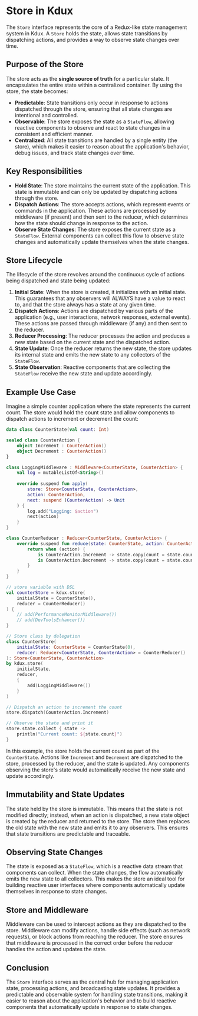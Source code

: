 # Store in Kdux

The `Store` interface represents the core of a Redux-like state management system in Kdux. A `Store` holds the state,
allows state transitions by dispatching actions, and provides a way to observe state changes over time.

## Purpose of the Store

The store acts as the **single source of truth** for a particular state. It encapsulates the entire state within a
centralized container. By using the store, the state becomes:

- **Predictable**: State transitions only occur in response to actions dispatched through the store, ensuring that all
  state changes are intentional and controlled.
- **Observable**: The store exposes the state as a `StateFlow`, allowing reactive components to observe and react to
  state changes in a consistent and efficient manner.
- **Centralized**: All state transitions are handled by a single entity (the store), which makes it easier to reason
  about the application's behavior, debug issues, and track state changes over time.

## Key Responsibilities

- **Hold State**: The store maintains the current state of the application. This state is immutable and can only be
  updated by dispatching actions through the store.
- **Dispatch Actions**: The store accepts actions, which represent events or commands in the application. These actions
  are processed by middleware (if present) and then sent to the reducer, which determines how the state should change in
  response to the action.
- **Observe State Changes**: The store exposes the current state as a `StateFlow`. External components can collect this
  flow to observe state changes and automatically update themselves when the state changes.

## Store Lifecycle

The lifecycle of the store revolves around the continuous cycle of actions being dispatched and state being updated:

1. **Initial State**: When the store is created, it initializes with an initial state. This guarantees that any
   observers will ALWAYS have a value to react to, and that the store always has a state at any given time.
2. **Dispatch Actions**: Actions are dispatched by various parts of the application (e.g., user interactions, network
   responses, external events). These actions are passed through middleware (if any) and then sent to the reducer.
3. **Reducer Processing**: The reducer processes the action and produces a new state based on the current state and the
   dispatched action.
4. **State Update**: Once the reducer returns the new state, the store updates its internal state and emits the new
   state to any collectors of the `StateFlow`.
5. **State Observation**: Reactive components that are collecting the `StateFlow` receive the new state and update
   accordingly.

## Example Use Case

Imagine a simple counter application where the state represents the current count. The store would hold the count state
and allow components to dispatch actions to increment or decrement the count:

```kotlin
data class CounterState(val count: Int)

sealed class CounterAction {
    object Increment : CounterAction()
    object Decrement : CounterAction()
}

class LoggingMiddleware : Middleware<CounterState, CounterAction> {
    val log = mutableListOf<String>()
    
    override suspend fun apply(
        store: Store<CounterState, CounterAction>, 
        action: CounterAction, 
        next: suspend (CounterAction) -> Unit
    ) {
        log.add("Logging: $action")
        next(action)
    }
}

class CounterReducer : Reducer<CounterState, CounterAction> {
    override suspend fun reduce(state: CounterState, action: CounterAction): CounterState {
        return when (action) {
            is CounterAction.Increment -> state.copy(count = state.count + 1)
            is CounterAction.Decrement -> state.copy(count = state.count - 1)
        }
    }
}

// store variable with DSL
val counterStore = kdux.store(
    initialState = CounterState(),
    reducer = CounterReducer()
) {
    // add(PerformanceMonitorMiddleware())
    // add(DevToolsEnhancer())
}

// Store class by delegation
class CounterStore(
    initialState: CounterState = CounterState(0),
    reducer: Reducer<CounterState, CounterAction> = CounterReducer()
): Store<CounterState, CounterAction>
by kdux.store(
    initialState,
    reducer,
    {
        add(LoggingMiddleware())
    }
)

// Dispatch an action to increment the count
store.dispatch(CounterAction.Increment)

// Observe the state and print it
store.state.collect { state ->
    println("Current count: ${state.count}")
}
```

In this example, the store holds the current count as part of the `CounterState`. Actions like `Increment` and `Decrement`
are dispatched to the store, processed by the reducer, and the state is updated. Any components observing the store's
state would automatically receive the new state and update accordingly.

## Immutability and State Updates

The state held by the store is immutable. This means that the state is not modified directly; instead, when an action is
dispatched, a new state object is created by the reducer and returned to the store. The store then replaces the old
state with the new state and emits it to any observers. This ensures that state transitions are predictable and
traceable.

## Observing State Changes

The state is exposed as a `StateFlow`, which is a reactive data stream that components can collect. When the state
changes, the flow automatically emits the new state to all collectors. This makes the store an ideal tool for building
reactive user interfaces where components automatically update themselves in response to state changes.

## Store and Middleware

Middleware can be used to intercept actions as they are dispatched to the store. Middleware can modify actions, handle
side effects (such as network requests), or block actions from reaching the reducer. The store ensures that middleware
is processed in the correct order before the reducer handles the action and updates the state.

## Conclusion

The `Store` interface serves as the central hub for managing application state, processing actions, and broadcasting
state updates. It provides a predictable and observable system for handling state transitions, making it easier to
reason about the application's behavior and to build reactive components that automatically update in response to state
changes.